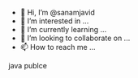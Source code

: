 - 👋 Hi, I’m @sanamjavid
- 👀 I’m interested in ...
- 🌱 I’m currently learning ...
- 💞️ I’m looking to collaborate on ...
- 📫 How to reach me ...

<!---
sanamjavid/sanamjavid is a ✨ special ✨ repository because its `README.md` (this file) appears on your GitHub profile.
You can click the Preview link to take a look at your changes.
--->
java publce
